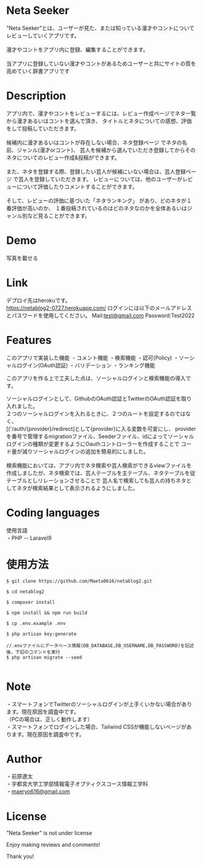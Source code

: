 # Neta Seeker   

"Neta Seeker"とは、ユーザーが見た、または知っている漫才やコントについてレビューしていくアプリです。
<br>
<br>
漫才やコントをアプリ内に登録、編集することができます。
<br>
<br>
当アプリに登録していない漫才やコントがあるためユーザーと共にサイトの質を高めていく辞書アプリです



# Description

アプリ内で、漫才やコントをレビューするには、レビュー作成ページでネタ一覧から漫才あるいはコントを選んで頂き、
タイトルとネタについての感想、評価をして投稿していただきます。
<br>
<br>
候補内に漫才あるいはコントが存在しない場合、ネタ登録ページ
でネタの名前、ジャンル(漫才orコント)、
芸人を候補から選んでいただき登録してからそのネタについてのレビュー作成&投稿ができます。
<br>
<br>
また、ネタを登録する際、登録したい芸人が候補にいない場合は、芸人登録ページ
で芸人を登録していただきます。
レビューについては、他のユーザーがレビューについて評価したりコメントすることができます。
<br>
<br>
そして、レビューの評価に基づいた「ネタランキング」
があり、どのネタが１番評価が高いのか、
１番投稿されているのはどのネタなのかを全体あるいはジャンル別など見ることができます。


# Demo
写真を載せる



# Link
デプロイ先はherokuです。
<br>
<a href=https://netablog2-0727.herokuapp.com/>https://netablog2-0727.herokuapp.com/</a>
ログインには以下のメールアドレスとパスワードを使用してください。
Mail:test@gmail.com
Password:Test2022

# Features
このアプリで実装した機能
・コメント機能
・検索機能
・認可(Policy)
・ソーシャルログイン(OAuth認証)
・バリデーション
・ランキング機能

このアプリを作る上で工夫した点は、ソーシャルログインと検索機能の導入です。

ソーシャルログインとして、GithubのOAuth認証とTwitterのOAuth認証を取り入れました。
<br>
２つのソーシャルログインを入れるときに、２つのルートを設定するのではなく、
<br>
[('/auth/{provider}/redirect]として{provider}に入る変数を可変にし、
providerを番号で管理するmigrationファイル、Seederファイル、idによってソーシャルログインの種類が変更するようにOauthコントローラーを作成することで
コード量が減りソーシャルログインの追加を簡易的にしました。
<br>
<br>
検索機能においては、アプリ内でネタ検索や芸人検索ができるviewファイルを作成しましたが、ネタ検索では、芸人テーブルを主テーブル、ネタテーブルを従テーブルとしリレーションさせることで
芸人名で検索しても芸人の持ちネタとしてネタが検索結果として表示されるようにしました。
# Coding languages
使用言語
<br>
・PHP -- Laravel9 

# 使用方法
```
$ git clone https://github.com/Maeta0616/netablog2.git

$ cd netablog2

$ composer install 

$ npm install && npm run build

$ cp .env.example .env

$ php artisan key:generate 

//.envファイルにデータベース情報(DB_DATABASE,DB_USERNAME,DB_PASSWORD)を記述後、下記のコマンドを実行
$ php artisan migrate --seed


```

# Note
・スマートフォンでTwitterのソーシャルログインが上手くいかない場合があります。現在原因を調査中です。
<br>
（PCの場合は、正しく動作します）
<br>
・スマートフォンでログインした場合、Tailwind CSSが機能しないページがあります。現在原因を調査中です。

# Author

・前原遼太
<br>
・宇都宮大学工学部情報電子オプティクスコース情報工学科
<br>
・maeryo616@gmail.com

# License

"Neta Seeker" is not under license

Enjoy making reviews and comments!

Thank you!